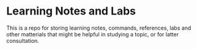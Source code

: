 # Learning Notes and Labs

This is a repo for storing learning notes, commands, references, labs and other matterials that might be helpful in studying a topic, or for latter consultation.
